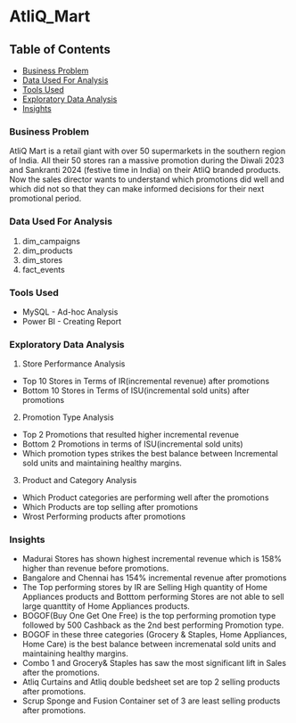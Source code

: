 # AtliQ_Mart
## Table of Contents
 - [Business Problem ](#business_problem)
 - [Data Used For Analysis](#data_used_for_analysis)
 - [Tools Used](#tools_used)
 - [Exploratory Data Analysis](#exploratory_data_analysis)
 - [Insights](#insights)

### Business Problem
AtliQ Mart is a retail giant with over 50 supermarkets in the southern region of India. All their 50 stores ran a massive promotion during the Diwali 2023 and Sankranti 2024 (festive time in India) on their AtliQ branded products. Now the sales director wants to understand which promotions did well and which did not so that they can make informed decisions for their next promotional period.

### Data Used For Analysis
1. dim_campaigns
2. dim_products
3. dim_stores
4. fact_events

### Tools Used
- MySQL - Ad-hoc Analysis
- Power BI - Creating Report

### Exploratory Data Analysis
1. Store Performance Analysis
  - Top 10 Stores in Terms of IR(incremental revenue) after promotions
  - Bottom 10 Stores in Terms of ISU(incremental sold units) after promotions
2. Promotion Type Analysis
  - Top 2 Promotions that resulted higher incremental revenue
  - Bottom 2 Promotions in terms of ISU(incremental sold units)
  - Which promotion types strikes the best balance between Incremental sold units and maintaining healthy margins.
3. Product and Category Analysis
  - Which Product categories are performing well after the promotions
  - Which Products are top selling after promotions
  - Wrost Performing products after promotions

### Insights
- Madurai Stores has shown highest incremental revenue which is 158% higher than revenue before promotions.
- Bangalore and Chennai has 154% incremental revenue after promotions
- The Top performing stores by IR are Selling High quantity of Home Appliances products and Botttom performing Stores are not able to sell large quanttity of Home Appliances products.
- BOGOF(Buy One Get One Free) is the top performing promotion type followed by 500 Cashback as the 2nd best performing Promotion type.
- BOGOF in these three categories (Grocery & Staples, Home Appliances, Home Care) is the best balance between incremenatal sold units and maintaining healthy margins.
- Combo 1 and Grocery& Staples has saw the most significant lift in Sales after the promotions.
- Atliq Curtains and Atliq double bedsheet set are top 2 selling products after promotions.
- Scrup Sponge and Fusion Container set of 3 are least selling products after promotions.

